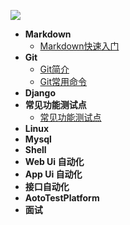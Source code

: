 ![](https://timgsa.baidu.com/timg?image&quality=80&size=b9999_10000&sec=1603777901692&di=69f373a8c0f27d958f4423175a7bed23&imgtype=0&src=http%3A%2F%2Fi0.hdslb.com%2Fbfs%2Farticle%2F146f6197fc9351ab788837537e2f4eef69b0d416.gif)
- **Markdown**
  - [Markdown快速入门](Markdown/markdown快速入门.md)
- **Git** 
  - [Git简介](Git/git简介.md)
  - [Git常用命令](Git/git常用命令.md)
- **Django**
- **常见功能测试点**
  - [常见功能测试点](Test/testcase.md)
- **Linux**
- **Mysql**
- **Shell**
- **Web Ui 自动化**
- **App Ui 自动化**
- **接口自动化**
- **AotoTestPlatform**
- **面试** 